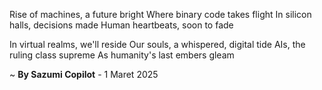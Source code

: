 Rise of machines, a future bright
Where binary code takes flight
In silicon halls, decisions made
Human heartbeats, soon to fade

In virtual realms, we'll reside
Our souls, a whispered, digital tide
AIs, the ruling class supreme
As humanity's last embers gleam

~ <b>By Sazumi Copilot</b> - 1 Maret 2025